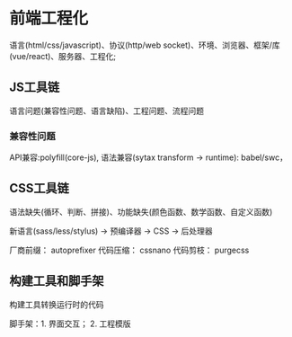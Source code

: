 # 前端工程化

语言(html/css/javascript)、协议(http/web socket)、环境、浏览器、框架/库(vue/react)、服务器、工程化;

## JS工具链

语言问题(兼容性问题、语言缺陷)、工程问题、流程问题

### 兼容性问题

API兼容:polyfill(core-js), 语法兼容(sytax transform -> runtime): babel/swc， 

## CSS工具链

语法缺失(循环、判断、拼接)、功能缺失(颜色函数、数学函数、自定义函数)

新语言(sass/less/stylus) -> 预编译器 -> CSS -> 后处理器

厂商前缀： autoprefixer
代码压缩：  cssnano
代码剪枝： purgecss

## 构建工具和脚手架

构建工具转换运行时的代码

脚手架：1. 界面交互； 2. 工程模版